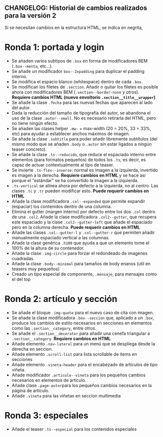 ## CHANGELOG: Historial de cambios realizados para la versión 2

Si se necesitan cambios en la estructura HTML, se indica en negrita,

# Ronda 1: portada y login

- Se añaden varios subtipos de `.box` en forma de modificadores BEM (`.box--menta`, etc...).
- Se añade un modificador `box--2xpadding` para duplicar el padding interno.
- Se modifica el espacio blanco (whitespace) dentro de cada `.box`.
- Se modifican los filetes de `.section`. Añadir o quitar los filetes es posible ahora con modificadores BEM (`.section--border-none` y otros). **Requiere cambios HTML (nuevo envoltorio `.section__title__wrapper`)**
- Se añade la clase `.fecha` para las nuevas fechas que aparecen al lado del autor.
- Dada la reducción del tamaño de tipografía del autor, se abandona el uso de la clase `.autor--small`. No es necesario retirarla del HTML, pero no tiene ningún efecto.
- Se añaden las clases helper `.mw-` + max-width (20 = 20%, 33 = 33%, etc) para ayudar a establecer anchos máximos de imagen.
- Se añade la clase `.subtitle` para poder añadir libremente subtítulos (del mismo modo que se añaden `.body` o `.autor` sin estar ligados a ningún teaser concreto).
- Se añade la clase `.ts--reducido`, que reduce el espaciado interno entre elementos (para formatos pequeños) de todos los `.ts`, es decir, es capaz de actuar contextualmente al tipo de teaser.
- Se invierte `.ts-flex--inverse`: normal es imagen a la izquierda, invertido es imagen a la derecha. **Requiere cambios en HTML** y se hace así porque el "estándar" se ha convertido la imagen a la izquierda.
- `.ts-vertical` se alinea ahora por defecto a la izquierda, no al centro. Las clases `.tc` y `.tr` pueden modificar esto. **Puede requerir cambios en HTML**
- Añade la clase modificadora `.col--expanded` que permite expandir (espaciar) los contenidos dentro de una columna.
- Elimina el gutter (margen interno) por defecto entre los dos `.col` dentro de una `.col2`. Añade la clase modificadora `.col2--gutter`, que recupera este espaciado y la clase `.col2--gutter-left` que añade el espaciado pero en la columna derecha. **Puede requerir cambios en HTML**
- Añade las clases `.col--gutter-l` y `.col--gutter-r` que permiten añadir manualmente espaciado vertical a las columnas.
- Añade la clase genérica `.h100` que ayuda a que un elemento tome el 100% de la altura de su contenedor.
- Añade la clase `.img-circle` para forzar el redondeado de imagenes cuadradas.
- Añade la clase `.body--minimal` para tamaños de body enanos (util en teasers muy pequeños)
- Creado un tipo especial de componente, `.mensaje`, para mensajes como el del top

# Ronda 2: artículo y sección

- Se añade el bloque `.img-quote` para el nuevo caso de cita con imagen.
- Se añade la clase modificadora `.box--seccion` que, aplicado a un `.box`, produce los cambios de estilo necesarios en secciones en elementos como las `.section__category`, entre otros.
- Se añade el `.section__decorator` para añadir una cenefa triangular a `.section__category`. **Requiere cambios en HTML**
- Añade elemento `.nav-lateral` para un menú que se despliega desde la derecha en seccion.
- Añade elemento `.scroll-list` para lista scrollable de items en secciones
- Añade elemento `.vineta-header` para el encabezado de artículos de tipo viñeta.
- Añade modificador `.articulo--vineta` para los pequeños cambios necesarios en elementos de artículo.
- Añade clase `.page-autor`para los pequeños cambios necesarios en la página de artículo.
- Añade `.vineta` para las viñetas en seccion multimedia

# Ronda 3: especiales
- Añade el teaser `.ts--especial` para los contenidos especiales
